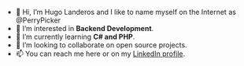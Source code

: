 - 👋 Hi, I’m Hugo Landeros and I like to name myself on the Internet as @PerryPicker
- 👀 I’m interested in **Backend Development**.
- 🌱 I’m currently learning **C# and PHP**.
- 💞️ I’m looking to collaborate on open source projects.
- 📫 You can reach me here or on my [LinkedIn profile](https://www.linkedin.com/in/hugo-landeros/).

<!---
PerryPicker/PerryPicker is a ✨ special ✨ repository because its `README.md` (this file) appears on your GitHub profile.
You can click the Preview link to take a look at your changes.
--->
